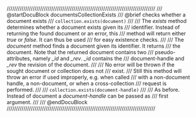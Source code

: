 ////////////////////////////////////////////////////////////////////////////////
/// @startDocuBlock documentsCollectionExists
/// @brief checks whether a document exists
/// `collection.exists(document)`
///
/// The *exists* method determines whether a document exists given its
/// identifier.  Instead of returning the found document or an error, this
/// method will return either *true* or *false*. It can thus be used
/// for easy existence checks.
///
/// The *document* method finds a document given its identifier.  It returns
/// the document. Note that the returned document contains two
/// pseudo-attributes, namely *_id* and *_rev*. *_id* contains the
/// document-handle and *_rev* the revision of the document.
///
/// No error will be thrown if the sought document or collection does not
/// exist.
/// Still this method will throw an error if used improperly, e.g. when called
/// with a non-document handle, a non-document, or when a cross-collection
/// request is performed.
///
/// `collection.exists(document-handle)`
///
/// As before. Instead of document a *document-handle* can be passed as
/// first argument.
///
/// @endDocuBlock
////////////////////////////////////////////////////////////////////////////////
